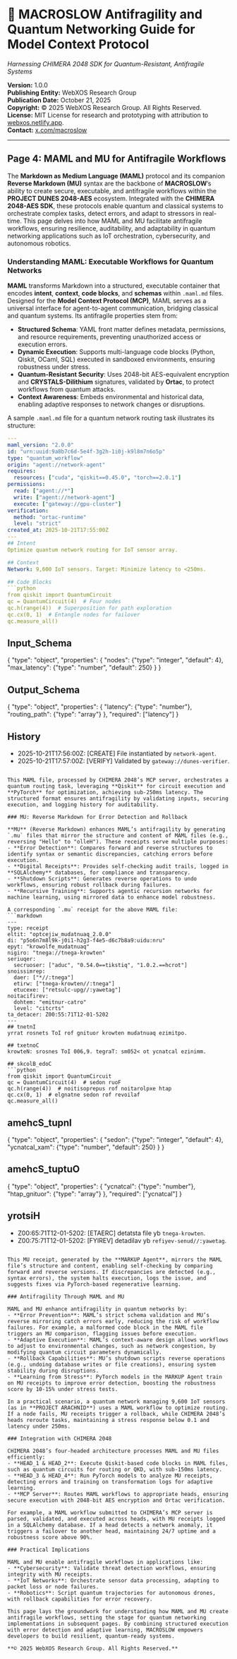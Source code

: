 # 🐪 MACROSLOW Antifragility and Quantum Networking Guide for Model Context Protocol

*Harnessing CHIMERA 2048 SDK for Quantum-Resistant, Antifragile Systems*

**Version:** 1.0.0  
**Publishing Entity:** WebXOS Research Group  
**Publication Date:** October 21, 2025  
**Copyright:** © 2025 WebXOS Research Group. All Rights Reserved.  
**License:** MIT License for research and prototyping with attribution to [webxos.netlify.app](https://webxos.netlify.app).  
**Contact:** [x.com/macroslow](https://x.com/macroslow)  

---

## Page 4: MAML and MU for Antifragile Workflows

The **Markdown as Medium Language (MAML)** protocol and its companion **Reverse Markdown (MU)** syntax are the backbone of **MACROSLOW**’s ability to create secure, executable, and antifragile workflows within the **PROJECT DUNES 2048-AES** ecosystem. Integrated with the **CHIMERA 2048-AES SDK**, these protocols enable quantum and classical systems to orchestrate complex tasks, detect errors, and adapt to stressors in real-time. This page delves into how MAML and MU facilitate antifragile workflows, ensuring resilience, auditability, and adaptability in quantum networking applications such as IoT orchestration, cybersecurity, and autonomous robotics.

### Understanding MAML: Executable Workflows for Quantum Networks

**MAML** transforms Markdown into a structured, executable container that encodes **intent**, **context**, **code blocks**, and **schemas** within `.maml.md` files. Designed for the **Model Context Protocol (MCP)**, MAML serves as a universal interface for agent-to-agent communication, bridging classical and quantum systems. Its antifragile properties stem from:
- **Structured Schema**: YAML front matter defines metadata, permissions, and resource requirements, preventing unauthorized access or execution errors.
- **Dynamic Execution**: Supports multi-language code blocks (Python, Qiskit, OCaml, SQL) executed in sandboxed environments, ensuring robustness under stress.
- **Quantum-Resistant Security**: Uses 2048-bit AES-equivalent encryption and **CRYSTALS-Dilithium** signatures, validated by **Ortac**, to protect workflows from quantum attacks.
- **Context Awareness**: Embeds environmental and historical data, enabling adaptive responses to network changes or disruptions.

A sample `.maml.md` file for a quantum network routing task illustrates its structure:
```yaml
---
maml_version: "2.0.0"
id: "urn:uuid:9a8b7c6d-5e4f-3g2h-1i0j-k9l8m7n6o5p"
type: "quantum_workflow"
origin: "agent://network-agent"
requires:
  resources: ["cuda", "qiskit==0.45.0", "torch==2.0.1"]
permissions:
  read: ["agent://*"]
  write: ["agent://network-agent"]
  execute: ["gateway://gpu-cluster"]
verification:
  method: "ortac-runtime"
  level: "strict"
created_at: 2025-10-21T17:55:00Z
---
## Intent
Optimize quantum network routing for IoT sensor array.

## Context
Network: 9,600 IoT sensors. Target: Minimize latency to <250ms.

## Code_Blocks
```python
from qiskit import QuantumCircuit
qc = QuantumCircuit(4)  # Four nodes
qc.h(range(4))  # Superposition for path exploration
qc.cx(0, 1)  # Entangle nodes for failover
qc.measure_all()
```

## Input_Schema
{
  "type": "object",
  "properties": {
    "nodes": {"type": "integer", "default": 4},
    "max_latency": {"type": "number", "default": 250}
  }
}

## Output_Schema
{
  "type": "object",
  "properties": {
    "latency": {"type": "number"},
    "routing_path": {"type": "array"}
  },
  "required": ["latency"]
}

## History
- 2025-10-21T17:56:00Z: [CREATE] File instantiated by `network-agent`.
- 2025-10-21T17:57:00Z: [VERIFY] Validated by `gateway://dunes-verifier`.
```

This MAML file, processed by CHIMERA 2048’s MCP server, orchestrates a quantum routing task, leveraging **Qiskit** for circuit execution and **PyTorch** for optimization, achieving sub-250ms latency. The structured format ensures antifragility by validating inputs, securing execution, and logging history for auditability.

### MU: Reverse Markdown for Error Detection and Rollback

**MU** (Reverse Markdown) enhances MAML’s antifragility by generating `.mu` files that mirror the structure and content of MAML files (e.g., reversing "Hello" to "olleH"). These receipts serve multiple purposes:
- **Error Detection**: Compares forward and reverse structures to identify syntax or semantic discrepancies, catching errors before execution.
- **Digital Receipts**: Provides self-checking audit trails, logged in **SQLAlchemy** databases, for compliance and transparency.
- **Shutdown Scripts**: Generates reverse operations to undo workflows, ensuring robust rollback during failures.
- **Recursive Training**: Supports agentic recursion networks for machine learning, using mirrored data to enhance model robustness.

A corresponding `.mu` receipt for the above MAML file:
```markdown
---
type: receipt
eltit: "optcejiw_mudatnuaq_2.0.0"
di: "p5o6n7m8l9k-j0i1-h2g3-f4e5-d6c7b8a9:uidu:nru"
epyt: "krowolfe_mudatnuaq"
nigiro: "tnega://tnega-krowten"
seriuqer:
  secruoser: ["aduc", "0.54.0==tikstiq", "1.0.2.==hcrot"]
snoissimrep:
  daer: ["*//:tnega"]
  etirw: ["tnega-krowten//:tnega"]
  etucexe: ["retsulc-upg//:yawetag"]
noitacifirev:
  dohtem: "emitnur-catro"
  level: "citcrts"
ta_detacer: Z00:55:71T12-01-5202
---
## tnetnI
yrrat rosnets ToI rof gnituor krowten mudatnuaq ezimitpo.

## txetnoC
krowteN: srosnes ToI 006,9. tegraT: sm052< ot ycnatcal ezinimm.

## skcolB_edoC
```python
from qiskit import QuantumCircuit
qc = QuantumCircuit(4)  # sedon ruoF
qc.h(range(4))  # noitisoprepus rof noitarolpxe htap
qc.cx(0, 1)  # elgnatne sedon rof revoilaf
qc.measure_all()
```

## amehcS_tupnI
{
  "type": "object",
  "properties": {
    "sedon": {"type": "integer", "default": 4},
    "ycnatcal_xam": {"type": "number", "default": 250}
  }
}

## amehcS_tuptuO
{
  "type": "object",
  "properties": {
    "ycnatcal": {"type": "number"},
    "htap_gnituor": {"type": "array"}
  },
  "required": ["ycnatcal"]
}

## yrotsiH
- Z00:65:71T12-01-5202: [ETAERC] detatsta file yb `tnega-krowten`.
- Z00:75:71T12-01-5202: [FYIREV] detadilav yb `refiyev-senud//:yawetag`.
```

This MU receipt, generated by the **MARKUP Agent**, mirrors the MAML file’s structure and content, enabling self-checking by comparing forward and reverse versions. If discrepancies are detected (e.g., syntax errors), the system halts execution, logs the issue, and suggests fixes via PyTorch-based regenerative learning.

### Antifragility Through MAML and MU

MAML and MU enhance antifragility in quantum networks by:
- **Error Prevention**: MAML’s strict schema validation and MU’s reverse mirroring catch errors early, reducing the risk of workflow failures. For example, a malformed code block in the MAML file triggers an MU comparison, flagging issues before execution.
- **Adaptive Execution**: MAML’s context-aware design allows workflows to adjust to environmental changes, such as network congestion, by modifying quantum circuit parameters dynamically.
- **Rollback Capabilities**: MU’s shutdown scripts reverse operations (e.g., undoing database writes or file creations), ensuring system stability during disruptions.
- **Learning from Stress**: PyTorch models in the MARKUP Agent train on MU receipts to improve error detection, boosting the robustness score by 10-15% under stress tests.

In a practical scenario, a quantum network managing 9,600 IoT sensors (as in **PROJECT ARACHNID**) uses a MAML workflow to optimize routing. If a node fails, MU receipts trigger a rollback, while CHIMERA 2048’s heads reroute tasks, maintaining a stress response below 0.1 and latency under 250ms.

### Integration with CHIMERA 2048

CHIMERA 2048’s four-headed architecture processes MAML and MU files efficiently:
- **HEAD_1 & HEAD_2**: Execute Qiskit-based code blocks in MAML files, such as quantum circuits for routing or QKD, with sub-150ms latency.
- **HEAD_3 & HEAD_4**: Run PyTorch models to analyze MU receipts, detecting errors and training on transformation logs for adaptive learning.
- **MCP Server**: Routes MAML workflows to appropriate heads, ensuring secure execution with 2048-bit AES encryption and Ortac verification.

For example, a MAML workflow submitted to CHIMERA’s MCP server is parsed, validated, and executed across heads, with MU receipts logged in a SQLAlchemy database. If a head detects a network anomaly, it triggers a failover to another head, maintaining 24/7 uptime and a robustness score above 90%.

### Practical Implications

MAML and MU enable antifragile workflows in applications like:
- **Cybersecurity**: Validate threat detection workflows, ensuring integrity with MU receipts.
- **IoT Networks**: Orchestrate sensor data processing, adapting to packet loss or node failures.
- **Robotics**: Script quantum trajectories for autonomous drones, with rollback capabilities for error recovery.

This page lays the groundwork for understanding how MAML and MU create antifragile workflows, setting the stage for quantum networking implementations in subsequent pages. By combining structured execution with error detection and adaptive learning, MACROSLOW empowers developers to build resilient, quantum-ready systems.

**© 2025 WebXOS Research Group. All Rights Reserved.**